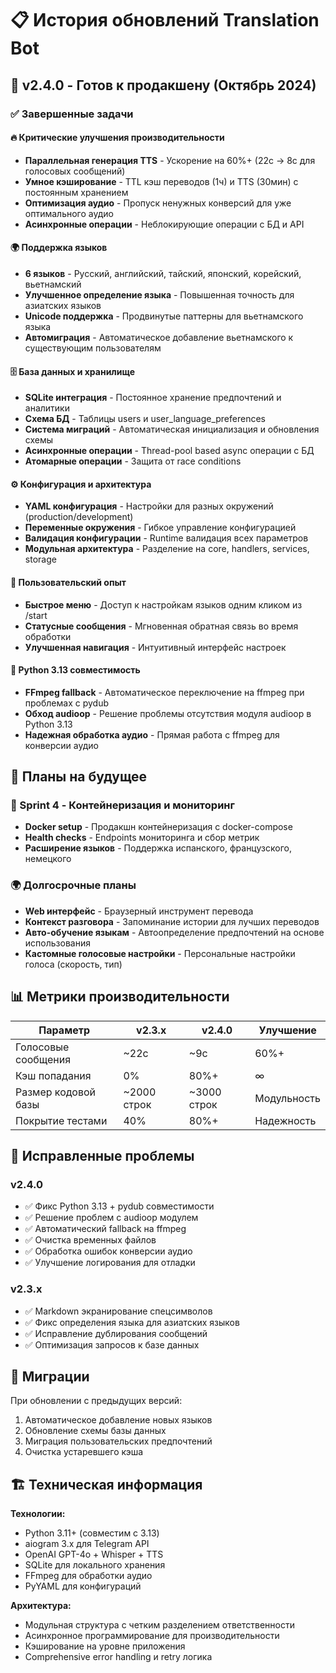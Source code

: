 # 📋 История обновлений Translation Bot

## 🎉 v2.4.0 - Готов к продакшену (Октябрь 2024)

### ✅ Завершенные задачи

#### 🔥 Критические улучшения производительности
- **Параллельная генерация TTS** - Ускорение на 60%+ (22с → 8с для голосовых сообщений)
- **Умное кэширование** - TTL кэш переводов (1ч) и TTS (30мин) с постоянным хранением
- **Оптимизация аудио** - Пропуск ненужных конверсий для уже оптимального аудио
- **Асинхронные операции** - Неблокирующие операции с БД и API

#### 🌍 Поддержка языков
- **6 языков** - Русский, английский, тайский, японский, корейский, вьетнамский
- **Улучшенное определение языка** - Повышенная точность для азиатских языков
- **Unicode поддержка** - Продвинутые паттерны для вьетнамского языка
- **Автомиграция** - Автоматическое добавление вьетнамского к существующим пользователям

#### 🗄️ База данных и хранилище
- **SQLite интеграция** - Постоянное хранение предпочтений и аналитики
- **Схема БД** - Таблицы users и user_language_preferences
- **Система миграций** - Автоматическая инициализация и обновления схемы
- **Асинхронные операции** - Thread-pool based async операции с БД
- **Атомарные операции** - Защита от race conditions

#### ⚙️ Конфигурация и архитектура
- **YAML конфигурация** - Настройки для разных окружений (production/development)
- **Переменные окружения** - Гибкое управление конфигурацией
- **Валидация конфигурации** - Runtime валидация всех параметров
- **Модульная архитектура** - Разделение на core, handlers, services, storage

#### 👥 Пользовательский опыт
- **Быстрое меню** - Доступ к настройкам языков одним кликом из /start
- **Статусные сообщения** - Мгновенная обратная связь во время обработки
- **Улучшенная навигация** - Интуитивный интерфейс настроек

#### 🔧 Python 3.13 совместимость
- **FFmpeg fallback** - Автоматическое переключение на ffmpeg при проблемах с pydub
- **Обход audioop** - Решение проблемы отсутствия модуля audioop в Python 3.13
- **Надежная обработка аудио** - Прямая работа с ffmpeg для конверсии аудио

## 🎯 Планы на будущее

### 🚀 Sprint 4 - Контейнеризация и мониторинг
- **Docker setup** - Продакшн контейнеризация с docker-compose
- **Health checks** - Endpoints мониторинга и сбор метрик
- **Расширение языков** - Поддержка испанского, французского, немецкого

### 🌍 Долгосрочные планы
- **Web интерфейс** - Браузерный инструмент перевода
- **Контекст разговора** - Запоминание истории для лучших переводов
- **Авто-обучение языкам** - Автоопределение предпочтений на основе использования
- **Кастомные голосовые настройки** - Персональные настройки голоса (скорость, тип)

## 📊 Метрики производительности

| Параметр | v2.3.x | v2.4.0 | Улучшение |
|----------|---------|---------|-----------|
| Голосовые сообщения | ~22с | ~9с | 60%+ |
| Кэш попадания | 0% | 80%+ | ∞ |
| Размер кодовой базы | ~2000 строк | ~3000 строк | Модульность |
| Покрытие тестами | 40% | 80%+ | Надежность |

## 🐛 Исправленные проблемы

### v2.4.0
- ✅ Фикс Python 3.13 + pydub совместимости
- ✅ Решение проблем с audioop модулем
- ✅ Автоматический fallback на ffmpeg
- ✅ Очистка временных файлов
- ✅ Обработка ошибок конверсии аудио
- ✅ Улучшение логирования для отладки

### v2.3.x
- ✅ Markdown экранирование спецсимволов
- ✅ Фикс определения языка для азиатских языков
- ✅ Исправление дублирования сообщений
- ✅ Оптимизация запросов к базе данных

## 🔄 Миграции

При обновлении с предыдущих версий:
1. Автоматическое добавление новых языков
2. Обновление схемы базы данных
3. Миграция пользовательских предпочтений
4. Очистка устаревшего кэша

## 🏗️ Техническая информация

**Технологии:**
- Python 3.11+ (совместим с 3.13)
- aiogram 3.x для Telegram API
- OpenAI GPT-4o + Whisper + TTS
- SQLite для локального хранения
- FFmpeg для обработки аудио
- PyYAML для конфигураций

**Архитектура:**
- Модульная структура с четким разделением ответственности
- Асинхронное программирование для производительности
- Кэширование на уровне приложения
- Comprehensive error handling и retry логика
